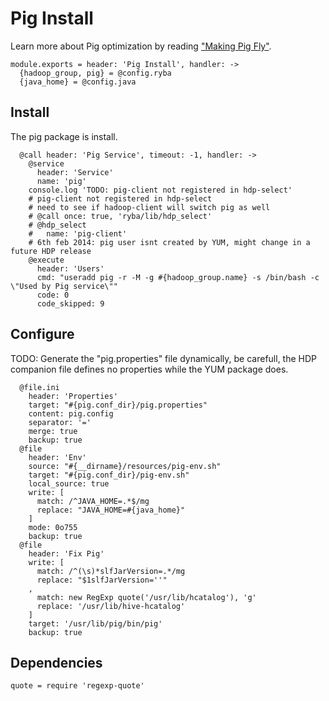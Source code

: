 
# Pig Install

Learn more about Pig optimization by reading ["Making Pig Fly"][fly].

    module.exports = header: 'Pig Install', handler: ->
      {hadoop_group, pig} = @config.ryba
      {java_home} = @config.java

## Install

The pig package is install.

      @call header: 'Pig Service', timeout: -1, handler: ->
        @service
          header: 'Service'
          name: 'pig'
        console.log 'TODO: pig-client not registered in hdp-select'
        # pig-client not registered in hdp-select
        # need to see if hadoop-client will switch pig as well
        # @call once: true, 'ryba/lib/hdp_select'
        # @hdp_select
        #   name: 'pig-client'
        # 6th feb 2014: pig user isnt created by YUM, might change in a future HDP release
        @execute
          header: 'Users'
          cmd: "useradd pig -r -M -g #{hadoop_group.name} -s /bin/bash -c \"Used by Pig service\""
          code: 0
          code_skipped: 9

## Configure

TODO: Generate the "pig.properties" file dynamically, be carefull, the HDP
companion file defines no properties while the YUM package does.


      @file.ini
        header: 'Properties'
        target: "#{pig.conf_dir}/pig.properties"
        content: pig.config
        separator: '='
        merge: true
        backup: true
      @file
        header: 'Env'
        source: "#{__dirname}/resources/pig-env.sh"
        target: "#{pig.conf_dir}/pig-env.sh"
        local_source: true
        write: [
          match: /^JAVA_HOME=.*$/mg
          replace: "JAVA_HOME=#{java_home}"
        ]
        mode: 0o755
        backup: true
      @file
        header: 'Fix Pig'
        write: [
          match: /^(\s)*slfJarVersion=.*/mg
          replace: "$1slfJarVersion=''"
        ,
          match: new RegExp quote('/usr/lib/hcatalog'), 'g'
          replace: '/usr/lib/hive-hcatalog'
        ]
        target: '/usr/lib/pig/bin/pig'
        backup: true

## Dependencies

    quote = require 'regexp-quote'

[fly]: http://chimera.labs.oreilly.com/books/1234000001811/ch08.html
